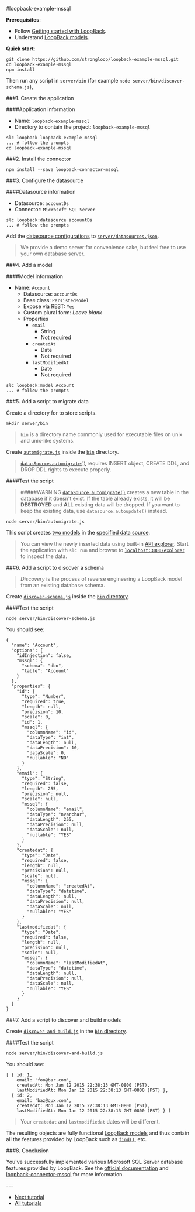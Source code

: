 #loopback-example-mssql

**Prerequisites**:

 - Follow [Getting started with LoopBack](http://docs.strongloop.com/display/LB/Getting+started+with+LoopBack).
 - Understand [LoopBack models](http://docs.strongloop.com/display/LB/Defining+models).

**Quick start**:

```
git clone https://github.com/strongloop/loopback-example-mssql.git
cd loopback-example-mssql
npm install
```
Then run any script in `server/bin` (for example `node server/bin/discover-schema.js`),

###1. Create the application

####Application information

- Name: `loopback-example-mssql`
- Directory to contain the project: `loopback-example-mssql`

```
slc loopback loopback-example-mssql
... # follow the prompts
cd loopback-example-mssql
```

###2. Install the connector

```
npm install --save loopback-connector-mssql
```

###3. Configure the datasource

####Datasource information

- Datasource: `accountDs`
- Connector: `Microsoft SQL Server`

```
slc loopback:datasource accountDs
... # follow the prompts
```

Add the [datasource configurations](https://github.com/strongloop/loopback-example-mssql/blob/master/server/datasources.json#L9-L13) to
[`server/datasources.json`](https://github.com/strongloop/loopback-example-mssql/blob/master/server/datasources.json).

> We provide a demo server for convenience sake, but feel free to use your own database server.

###4. Add a model

####Model information

- Name: `Account`
  - Datasource: `accountDs`
  - Base class: `PersistedModel`
  - Expose via REST: `Yes`
  - Custom plural form: *Leave blank*
  - Properties
    - `email`
      - String
      - Not required
    - `createdAt`
      - Date
      - Not required
    - `lastModifiedAt`
      - Date
      - Not required

```
slc loopback:model Account
... # follow the prompts
```

###5. Add a script to migrate data

Create a directory for to store scripts.

```
mkdir server/bin
```

> `bin` is a directory name commonly used for executable files on unix and unix-like systems.

Create [`automigrate.js`](https://github.com/strongloop/loopback-example-mssql/blob/master/server/bin/automigrate.js) inside the
[`bin`](https://github.com/strongloop/loopback-example-mssql/blob/master/server/bin) directory.

> [`datasSource.automigrate()`](https://github.com/strongloop/loopback-example-mssql/blob/master/server/bin/automigrate.js) requires INSERT object, CREATE DDL, and DROP DDL rights to execute properly.

####Test the script

> #####WARNING
> [`dataSource.automigrate()`](https://github.com/strongloop/loopback-example-mssql/blob/master/server/bin/automigrate.js#L18) creates a new table in the database if it doesn't exist. If the table already exists, it will be **DESTROYED** and **ALL** existing data will be dropped. If you want to keep the existing data, use `datasource.autoupdate()` instead.

```
node server/bin/automigrate.js
```

This script creates [two models](https://github.com/strongloop/loopback-example-mssql/blob/master/server/bin/automigrate.js#L5-L14) in the
[specified data source](https://github.com/strongloop/loopback-example-mssql/blob/master/server/bin/automigrate.js#L16).

> You can view the newly inserted data using built-in [API explorer](http://docs.strongloop.com/display/LB/Use+API+Explorer). Start the application with `slc run` and browse to [`localhost:3000/explorer`][explorer] to inspect the data.

###6. Add a script to discover a schema

> *Discovery* is the process of reverse engineering a LoopBack model from an existing database schema.

Create [`discover-schema.js`](https://github.com/strongloop/loopback-example-mssql/blob/master/server/bin/discover-schema.js) inside the
[`bin` directory](https://github.com/strongloop/loopback-example-mssql/blob/master/server/bin).

####Test the script

```
node server/bin/discover-schema.js
```

You should see:

```
{
  "name": "Account",
  "options": {
    "idInjection": false,
    "mssql": {
      "schema": "dbo",
      "table": "Account"
    }
  },
  "properties": {
    "id": {
      "type": "Number",
      "required": true,
      "length": null,
      "precision": 10,
      "scale": 0,
      "id": 1,
      "mssql": {
        "columnName": "id",
        "dataType": "int",
        "dataLength": null,
        "dataPrecision": 10,
        "dataScale": 0,
        "nullable": "NO"
      }
    },
    "email": {
      "type": "String",
      "required": false,
      "length": 255,
      "precision": null,
      "scale": null,
      "mssql": {
        "columnName": "email",
        "dataType": "nvarchar",
        "dataLength": 255,
        "dataPrecision": null,
        "dataScale": null,
        "nullable": "YES"
      }
    },
    "createdat": {
      "type": "Date",
      "required": false,
      "length": null,
      "precision": null,
      "scale": null,
      "mssql": {
        "columnName": "createdAt",
        "dataType": "datetime",
        "dataLength": null,
        "dataPrecision": null,
        "dataScale": null,
        "nullable": "YES"
      }
    },
    "lastmodifiedat": {
      "type": "Date",
      "required": false,
      "length": null,
      "precision": null,
      "scale": null,
      "mssql": {
        "columnName": "lastModifiedAt",
        "dataType": "datetime",
        "dataLength": null,
        "dataPrecision": null,
        "dataScale": null,
        "nullable": "YES"
      }
    }
  }
}
```

###7. Add a script to discover and build models

Create [`discover-and-build.js`](https://github.com/strongloop/loopback-example-mssql/blob/master/server/bin/discover-and-build.js) in the
[`bin` directory](https://github.com/strongloop/loopback-example-mssql/blob/master/server/bin).

####Test the script

```
node server/bin/discover-and-build.js
```

You should see:

```
[ { id: 1,
    email: 'foo@bar.com',
    createdAt: Mon Jan 12 2015 22:38:13 GMT-0800 (PST),
    lastModifiedAt: Mon Jan 12 2015 22:38:13 GMT-0800 (PST) },
  { id: 2,
    email: 'baz@qux.com',
    createdAt: Mon Jan 12 2015 22:38:13 GMT-0800 (PST),
    lastModifiedAt: Mon Jan 12 2015 22:38:13 GMT-0800 (PST) } ]
```

> Your `createdat` and `lastmodifiedat` dates will be different.

The resulting objects are fully functional
[LoopBack models](https://github.com/strongloop/loopback-example-mssql/blob/master/server/bin/discover-and-build.js#L7) and thus contain all the
features provided by LoopBack such as
[`find()`](https://github.com/strongloop/loopback-example-mssql/blob/master/server/bin/discover-and-build.js#L10), etc.

###8. Conclusion

You've successfully implemented various Microsoft SQL Server database features provided by LoopBack.
See the [official documentation](http://docs.strongloop.com/display/LB/Defining+models) and
[loopback-connector-mssql](https://github.com/strongloop/loopback-connector-mssql) for more information.

<div class="confluence-hide">
---

- [Next tutorial][next-tutorial]
- [All tutorials][all-tutorials]

[all-tutorials]: https://github.com/strongloop/loopback-example
[explorer]: http://localhost:3000/explorer
[localhost]: http://localhost:3000
[next-tutorial]: https://github.com/strongloop/loopback-example-model-relations
</div>
